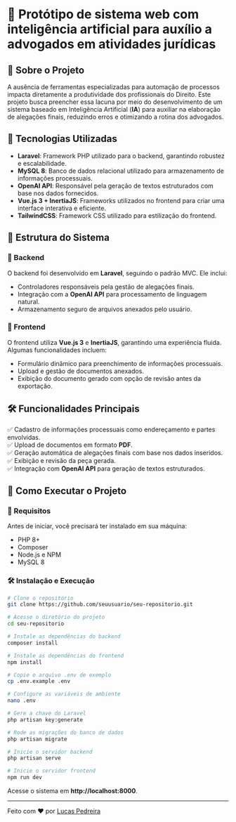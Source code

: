 # 📌 Protótipo de sistema web com inteligência artificial para auxílio a advogados em atividades jurídicas

## 📝 Sobre o Projeto
A ausência de ferramentas especializadas para automação de processos impacta diretamente a produtividade dos profissionais do Direito. Este projeto busca preencher essa lacuna por meio do desenvolvimento de um sistema baseado em Inteligência Artificial (**IA**) para auxiliar na elaboração de alegações finais, reduzindo erros e otimizando a rotina dos advogados.

## 🚀 Tecnologias Utilizadas
- **Laravel**: Framework PHP utilizado para o backend, garantindo robustez e escalabilidade.
- **MySQL 8**: Banco de dados relacional utilizado para armazenamento de informações processuais.
- **OpenAI API**: Responsável pela geração de textos estruturados com base nos dados fornecidos.
- **Vue.js 3 + InertiaJS**: Frameworks utilizados no frontend para criar uma interface interativa e eficiente.
- **TailwindCSS**: Framework CSS utilizado para estilização do frontend.
## 📂 Estrutura do Sistema
### 🔹 Backend
O backend foi desenvolvido em **Laravel**, seguindo o padrão MVC. Ele inclui:
- Controladores responsáveis pela gestão de alegações finais.
- Integração com a **OpenAI API** para processamento de linguagem natural.
- Armazenamento seguro de arquivos anexados pelo usuário.

### 🔹 Frontend
O frontend utiliza **Vue.js 3** e **InertiaJS**, garantindo uma experiência fluida. Algumas funcionalidades incluem:
- Formulário dinâmico para preenchimento de informações processuais.
- Upload e gestão de documentos anexados.
- Exibição do documento gerado com opção de revisão antes da exportação.

## 🛠 Funcionalidades Principais
✅ Cadastro de informações processuais como endereçamento e partes envolvidas.  
✅ Upload de documentos em formato **PDF**.  
✅ Geração automática de alegações finais com base nos dados inseridos.  
✅ Exibição e revisão da peça gerada.  
✅ Integração com **OpenAI API** para geração de textos estruturados.  

## 📌 Como Executar o Projeto
### 🔧 Requisitos
Antes de iniciar, você precisará ter instalado em sua máquina:
- PHP 8+
- Composer
- Node.js e NPM
- MySQL 8

### 🛠 Instalação e Execução
```bash
# Clone o repositório
git clone https://github.com/seuusuario/seu-repositorio.git

# Acesse o diretório do projeto
cd seu-repositorio

# Instale as dependências do backend
composer install

# Instale as dependências do frontend
npm install

# Copie o arquivo .env de exemplo
cp .env.example .env

# Configure as variáveis de ambiente
nano .env

# Gere a chave do Laravel
php artisan key:generate

# Rode as migrações do banco de dados
php artisan migrate

# Inicie o servidor backend
php artisan serve

# Inicie o servidor frontend
npm run dev
```

Acesse o sistema em **http://localhost:8000**.


---

Feito com ❤️ por [Lucas Pedreira](https://github.com/lucasxpto)